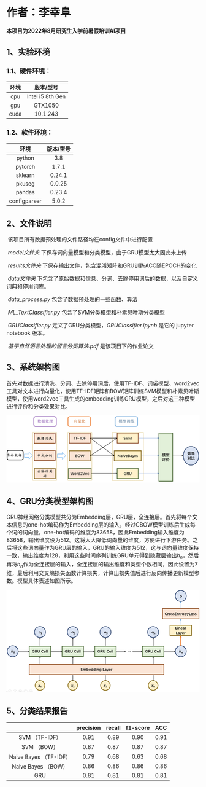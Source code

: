 # 作者：李幸阜

**本项目为2022年8月研究生入学前暑假培训AI项目**

## 1、实验环境

### 1.1、硬件环境：

| 环境 |    版本/型号     |
| :--: | :--------------: |
| cpu  | Intel i5 8th Gen |
| gpu  |     GTX1050      |
| cuda |     10.1.243     |

### 1.2、软件环境：

|     环境     | 版本/型号 |
| :----------: | :-------: |
|    python    |    3.8    |
|   pytorch    |   1.7.1   |
|   sklearn    |  0.24.1   |
|    pkuseg    |  0.0.25   |
|    pandas    |  0.23.4   |
| configparser |   5.0.2   |

## 2、文件说明

​	该项目所有数据预处理的文件路径均在config文件中进行配置

​	*model文件夹* 下保存词向量模型和分类模型，由于GRU模型太大因此未上传

​	*results文件夹* 下保存输出文件，包含混淆矩阵和GRU训练ACC随EPOCH的变化

​	*data文件夹* 下包含了原始数据和信息、分词、去除停用词后的数据，以及自定义词典和停用词库。

​	*data_process.py* 包含了数据预处理的一些函数、算法

​	*ML_TextClassifier.py* 包含了SVM分类模型和朴素贝叶斯分类模型

​	*GRUClassifier.py* 定义了GRU分类模型，*GRUClassifier.ipynb* 是它的 jupyter notebook 版本。

​	*基于自然语言处理的留言分类算法.pdf* 是该项目下的作业论文

## 3、系统架构图

​	首先对数据进行清洗、分词、去除停用词后，使用TF-IDF、词袋模型、word2vec工具对文本进行向量化，使用TF-IDF矩阵和BOW矩阵训练SVM模型和朴素贝叶斯模型，使用word2vec工具生成的embedding训练GRU模型，之后对这三种模型进行评价和分类效果对比。

![image-20220821205559352](.\results\image-20220821205559352.png)

## 4、GRU分类模型架构图

​	GRU神经网络分类模型共分为Embedding层，GRU层，全连接层。首先将每个文本信息的one-hot编码作为Embedding层的输入，经过CBOW模型训练后生成每个词的词向量，one-hot编码的维度为83658，因此Embedding输入维度为83658，输出维度设为512。这将大大降低词向量的维度，方便进行下游任务。之后将这些词向量作为GRU层的输入，GRU的输入维度为512，这与词向量维度保持一致，输出维度为128，利用这些时间序列训练GRU单元得到隐藏层输出$h_n$，然后再将$h_n$作为全连接层的输入，全连接层的输出维度和类型个数相同，因此设置为7维，最后利用交叉熵损失函数计算损失，计算出损失值后进行反向传播更新模型参数。模型具体表述如图所示。

<img src=".\results\image-20220821210025849.png" alt="image-20220821210025849" style="zoom:150%;" />

## 5、分类结果报告

|                        | precision | recall | f1-score | ACC  |
| :--------------------: | :-------: | :----: | :------: | :--: |
|     SVM （TF-IDF）     |   0.91    |  0.89  |   0.90   | 0.91 |
|      SVM （BOW）       |   0.87    |  0.87  |   0.87   | 0.87 |
| Naive Bayes （TF-IDF） |   0.79    |  0.68  |   0.63   | 0.68 |
|  Naive Bayes （BOW）   |   0.86    |  0.86  |   0.86   | 0.86 |
|          GRU           |   0.81    |  0.81  |   0.81   | 0.81 |
